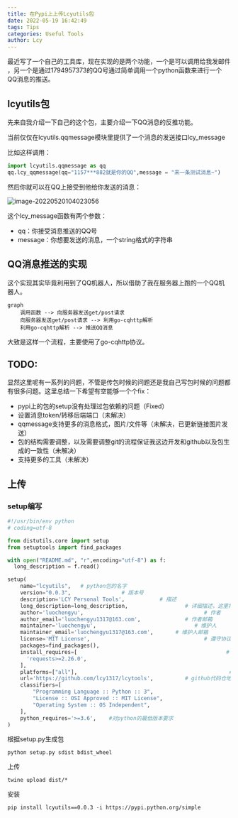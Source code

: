 ```yaml
---
title: 在Pypi上上传Lcyutils包
date: 2022-05-19 16:42:49
tags: Tips
categories: Useful Tools
author: Lcy
---
```






最近写了一个自己的工具库，现在实现的是两个功能，一个是可以调用给我发邮件 ，另一个是通过1794957373的QQ号通过简单调用一个python函数来进行一个QQ消息的推送。

## lcyutils包

先来自我介绍一下自己的这个包，主要介绍一下QQ消息的反推功能。

当前仅仅在lcyutils.qqmessage模块里提供了一个消息的发送接口lcy_message

比如这样调用：

```python
import lcyutils.qqmessage as qq
qq.lcy_qqmessage(qq="1157***882就是你的QQ",message = "来一条测试消息~")
```

然后你就可以在QQ上接受到他给你发送的消息：

![image-20220520104023056](https://luochengyu.oss-cn-beijing.aliyuncs.com/img/image-20220520104023056.png)

这个lcy_message函数有两个参数：

- qq：你接受消息推送的QQ号
- message：你想要发送的消息，一个string格式的字符串

## QQ消息推送的实现

这个实现其实毕竟利用到了QQ机器人，所以借助了我在服务器上跑的一个QQ机器人。

```mermaid
graph 
	调用函数 --> 向服务器发送get/post请求
	向服务器发送get/post请求 --> 利用go-cqhttp解析
	利用go-cqhttp解析 --> 推送QQ消息
```

大致是这样一个流程，主要使用了go-cqhttp协议。

## TODO:

显然这里呢有一系列的问题，不管是传包时候的问题还是我自己写包时候的问题都有很多问题。这里总结一下希望有空能够一个个fix：

- pypi上的包的setup没有处理过包依赖的问题（Fixed）
- 设置消息token/转移后端端口（未解决）
- qqmessage支持更多的消息格式，图片/文件等（未解决，已更新链接图片发送）
- 包的结构需要调整，以及需要调整git的流程保证我这边开发和github以及包生成的一致性（未解决）
- 支持更多的工具（未解决）

## 上传

### setup编写

```python
#!/usr/bin/env python
# coding=utf-8

from distutils.core import setup
from setuptools import find_packages

with open("README.md", "r",encoding="utf-8") as f:
  long_description = f.read()

setup(
    name="lcyutils",   # python包的名字
    version="0.0.3",                # 版本号
    description='LCY Personal Tools',           # 描述
    long_description=long_description,                  # 详细描述，这里将readme的内容放置于此
    author='luochengyu',                                      # 作者
    author_email='luochengyu1317@163.com',              # 作者邮箱
    maintainer='luochengyu',                               # 维护人
    maintainer_email='luochengyu1317@163.com',       # 维护人邮箱
    license='MIT License',                                    # 遵守协议
    packages=find_packages(),
    install_requires=[                                               # lamb-common依赖的第三方库
      'requests>=2.26.0',
    ],
    platforms=["all"],                                                # 支持的平台
    url='https://github.com/lcy1317/lcytools',          # github代码仓地址
    classifiers=[
        "Programming Language :: Python :: 3",
        "License :: OSI Approved :: MIT License",
        "Operating System :: OS Independent",
    ],
    python_requires='>=3.6',    #对python的最低版本要求
)
```



根据setup.py生成包

```shell
python setup.py sdist bdist_wheel
```

上传

```shell
twine upload dist/*
```

安装

```shell
pip install lcyutils==0.0.3 -i https://pypi.python.org/simple
```

